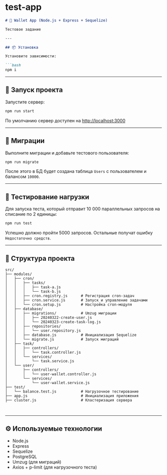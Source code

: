 # test-app

```markdown
# 💸 Wallet App (Node.js + Express + Sequelize)

Тестовое задание

---

## 📦 Установка

Установите зависимости:

```bash
npm i
```

---

## 🚀 Запуск проекта

Запустите сервер:

```bash
npm run start
```

По умолчанию сервер доступен на [http://localhost:3000](http://localhost:3000)

---

## 🔧 Миграции

Выполните миграции и добавьте тестового пользователя:

```bash
npm run migrate
```

После этого в БД будет создана таблица `Users` с пользователем и балансом `10000`.

---

## 🧪 Тестирование нагрузки

Для запуска теста, который отправит 10 000 параллельных запросов на списание по 2 единицы:

```bash
npm run test
```

Успешно должно пройти 5000 запросов. Остальные получат ошибку `Недостаточно средств`.

---

## 📁 Структура проекта

```
src/
├── modules/
│   ├── cron/
│   │   ├── tasks/
│   │   │   ├── task-a.js
│   │   │   └── task-b.js
│   │   ├── cron.registry.js      # Регистрация cron-задач
│   │   ├── cron.service.js       # Запуск и управление задачами
│   │   └── cron.setup.js         # Настройка cron-модуля
│   ├── database/
│   │   ├── migrations/           # Umzug миграции
│   │   │   ├── 20240322-create-user.js
│   │   │   └── 20240323-create-task-log.js
│   │   ├── repositories/
│   │   │   └── user.repository.js
│   │   ├── database.js           # Инициализация Sequelize
│   │   └── migrate.js            # Запуск миграций
│   ├── task/
│   │   ├── controllers/
│   │   │   └── task.controller.js
│   │   └── services/
│   │       └── task.service.js
│   └── user/
│       ├── controllers/
│       │   └── user-wallet.controller.js
│       └── services/
│           └── user-wallet.service.js
├── test/
│   └── balance.test.js           # Нагрузочное тестирование
├── app.js                        # Инициализация приложения
├── cluster.js                    # Кластеризация сервера



```

---

## ⚙️ Используемые технологии

- Node.js
- Express
- Sequelize
- PostgreSQL
- Umzug (для миграций)
- Axios + p-limit (для нагрузочного теста)
```
